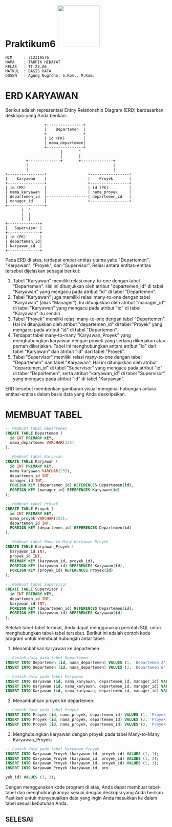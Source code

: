 
# Praktikum6 <img src=https://logos-download.com/wp-content/uploads/2016/05/MySQL_logo_logotype.png width="130px" >
```
NIM     : 312310576
NAMA    : TAUFIK HIDAYAT
KELAS   : TI.23.A6
MATKUL  : BASIS DATA
DOSEN   : Agung Nugroho, S.Kom., M.Kom.
```



# ERD KARYAWAN
Berikut adalah representasi Entity Relationship Diagram (ERD) berdasarkan deskripsi yang Anda berikan:

```
                 +----------------+
                 |    Departemen  |
                 +----------------+
                 | id (PK)        |
                 | nama_departemen|
                 +----------------+
                        |       ^
                        |       |
         +--------------+       +--------------+
         |                                     |
         |                                     |
+----------------+                  +-----------------+
|    Karyawan    |                  |    Proyek       |
+----------------+                  +-----------------+
| id (PK)        |                  | id (PK)         |
| nama_karyawan  |                  | nama_proyek     |
| departemen_id  |------------------| departemen_id   |
| manager_id     |                  +-----------------+
+----------------+
       |  ^
       |  |
       |  |
+--------------+
|   Supervisor |
+--------------+
| id (PK)      |
| departemen_id|
| karyawan_id  |
+--------------+
```

Pada ERD di atas, terdapat empat entitas utama yaitu "Departemen", "Karyawan", "Proyek", dan "Supervisor". Relasi antara entitas-entitas tersebut dijelaskan sebagai berikut:

1. Tabel "Karyawan" memiliki relasi many-to-one dengan tabel "Departemen". Hal ini ditunjukkan oleh atribut "departemen_id" di tabel "Karyawan" yang mengacu pada atribut "id" di tabel "Departemen".
2. Tabel "Karyawan" juga memiliki relasi many-to-one dengan tabel "Karyawan" (alias "Manager"). Ini ditunjukkan oleh atribut "manager_id" di tabel "Karyawan" yang mengacu pada atribut "id" di tabel "Karyawan" itu sendiri.
3. Tabel "Proyek" memiliki relasi many-to-one dengan tabel "Departemen". Hal ini ditunjukkan oleh atribut "departemen_id" di tabel "Proyek" yang mengacu pada atribut "id" di tabel "Departemen".
4. Terdapat tabel many-to-many "Karyawan_Proyek" yang menghubungkan karyawan dengan proyek yang sedang dikerjakan atau pernah dikerjakan. Tabel ini menghubungkan antara atribut "id" dari tabel "Karyawan" dan atribut "id" dari tabel "Proyek".
5. Tabel "Supervisor" memiliki relasi many-to-one dengan tabel "Departemen" dan tabel "Karyawan". Hal ini ditunjukkan oleh atribut "departemen_id" di tabel "Supervisor" yang mengacu pada atribut "id" di tabel "Departemen", serta atribut "karyawan_id" di tabel "Supervisor" yang mengacu pada atribut "id" di tabel "Karyawan".

ERD tersebut memberikan gambaran visual mengenai hubungan antara entitas-entitas dalam basis data yang Anda deskripsikan.


# MEMBUAT TABEL 
```SQL
-- Membuat tabel Departemen
CREATE TABLE Departemen (
  id INT PRIMARY KEY,
  nama_departemen VARCHAR(255)
);

-- Membuat tabel Karyawan
CREATE TABLE Karyawan (
  id INT PRIMARY KEY,
  nama_karyawan VARCHAR(255),
  departemen_id INT,
  manager_id INT,
  FOREIGN KEY (departemen_id) REFERENCES Departemen(id),
  FOREIGN KEY (manager_id) REFERENCES Karyawan(id)
);

-- Membuat tabel Proyek
CREATE TABLE Proyek (
  id INT PRIMARY KEY,
  nama_proyek VARCHAR(255),
  departemen_id INT,
  FOREIGN KEY (departemen_id) REFERENCES Departemen(id)
);

-- Membuat tabel Many-to-Many Karyawan_Proyek
CREATE TABLE Karyawan_Proyek (
  karyawan_id INT,
  proyek_id INT,
  PRIMARY KEY (karyawan_id, proyek_id),
  FOREIGN KEY (karyawan_id) REFERENCES Karyawan(id),
  FOREIGN KEY (proyek_id) REFERENCES Proyek(id)
);

-- Membuat tabel Supervisor
CREATE TABLE Supervisor (
  id INT PRIMARY KEY,
  departemen_id INT,
  karyawan_id INT,
  FOREIGN KEY (departemen_id) REFERENCES Departemen(id),
  FOREIGN KEY (karyawan_id) REFERENCES Karyawan(id)
);
```


Setelah tabel-tabel terbuat, Anda dapat menggunakan perintah SQL untuk menghubungkan tabel-tabel tersebut. Berikut ini adalah contoh kode program untuk membuat hubungan antar tabel:

1. Menambahkan karyawan ke departemen:
```sql
-- Contoh data pada tabel Departemen
INSERT INTO Departemen (id, nama_departemen) VALUES (1, 'Departemen A');
INSERT INTO Departemen (id, nama_departemen) VALUES (2, 'Departemen B');

-- Contoh data pada tabel Karyawan
INSERT INTO Karyawan (id, nama_karyawan, departemen_id, manager_id) VALUES (1, 'Karyawan A', 1, 2);
INSERT INTO Karyawan (id, nama_karyawan, departemen_id, manager_id) VALUES (2, 'Karyawan B', 1, NULL);
INSERT INTO Karyawan (id, nama_karyawan, departemen_id, manager_id) VALUES (3, 'Karyawan C', 2, NULL);
```

2. Menambahkan proyek ke departemen:
```sql
-- Contoh data pada tabel Proyek
INSERT INTO Proyek (id, nama_proyek, departemen_id) VALUES (1, 'Proyek A', 1);
INSERT INTO Proyek (id, nama_proyek, departemen_id) VALUES (2, 'Proyek B', 1);
INSERT INTO Proyek (id, nama_proyek, departemen_id) VALUES (3, 'Proyek C', 2);
```

3. Menghubungkan karyawan dengan proyek pada tabel Many-to-Many Karyawan_Proyek:
```sql
-- Contoh data pada tabel Karyawan_Proyek
INSERT INTO Karyawan_Proyek (karyawan_id, proyek_id) VALUES (1, 1);
INSERT INTO Karyawan_Proyek (karyawan_id, proyek_id) VALUES (1, 2);
INSERT INTO Karyawan_Proyek (karyawan_id, proyek_id) VALUES (2, 1);
INSERT INTO Karyawan_Proyek (karyawan_id, pro

yek_id) VALUES (3, 3);
```

Dengan menggunakan kode program di atas, Anda dapat membuat tabel-tabel dan menghubungkannya sesuai dengan deskripsi yang Anda berikan. Pastikan untuk menyesuaikan data yang ingin Anda masukkan ke dalam tabel sesuai kebutuhan Anda.

## SELESAI 
